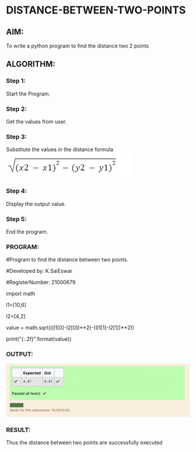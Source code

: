 # DISTANCE-BETWEEN-TWO-POINTS

## AIM:
To write a python program to find the distance two 2 points
## ALGORITHM:
### Step 1: 
Start the Program.
### Step 2: 
Get the values from user.
### Step 3: 
Substitute the values in the distance formula  ![formula](/formula.png)
### Step 4: 
Display the output value.
### Step 5: 
End the program.
### PROGRAM:
  
#Program to find the distance between two points.

#Developed by: K.SaiEswar

#RegisterNumber: 21000679

import math

l1=[10,6]

l2=[4,2]

value = math.sqrt(((l1[0]-l2[0])**2)-((l1[1]-l2[1])**2))

print("{:.2f}".format(value))


### OUTPUT:

![Output](./images/output.png)


### RESULT:
Thus the distance between two points are successfully executed
